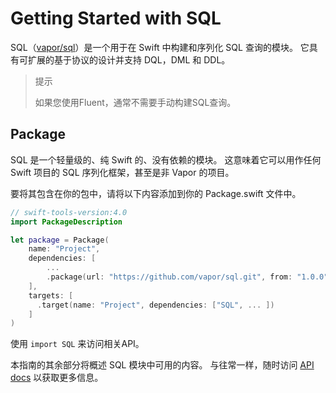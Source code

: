 # Getting Started with SQL

SQL（[vapor/sql](https://github.com/vapor/sql)）是一个用于在 Swift 中构建和序列化 SQL 查询的模块。 它具有可扩展的基于协议的设计并支持 DQL，DML 和 DDL。

> 提示
> 
> 如果您使用Fluent，通常不需要手动构建SQL查询。

## Package

SQL 是一个轻量级的、纯 Swift 的、没有依赖的模块。 这意味着它可以用作任何 Swift 项目的 SQL 序列化框架，甚至是非 Vapor 的项目。

要将其包含在你的包中，请将以下内容添加到你的 Package.swift 文件中。

```swift
// swift-tools-version:4.0
import PackageDescription

let package = Package(
    name: "Project",
    dependencies: [
        ...
        .package(url: "https://github.com/vapor/sql.git", from: "1.0.0"),
    ],
    targets: [
      .target(name: "Project", dependencies: ["SQL", ... ])
    ]
)
```

使用 `import SQL` 来访问相关API。

本指南的其余部分将概述 SQL 模块中可用的内容。 与往常一样，随时访问 [API docs](http://api.vapor.codes/sql/latest/SQL/index.html) 以获取更多信息。


